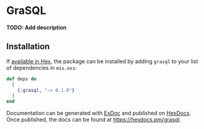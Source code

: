 # GraSQL

**TODO: Add description**

## Installation

If [available in Hex](https://hex.pm/docs/publish), the package can be installed
by adding `grasql` to your list of dependencies in `mix.exs`:

```elixir
def deps do
  [
    {:grasql, "~> 0.1.0"}
  ]
end
```

Documentation can be generated with [ExDoc](https://github.com/elixir-lang/ex_doc)
and published on [HexDocs](https://hexdocs.pm). Once published, the docs can
be found at <https://hexdocs.pm/grasql>.

